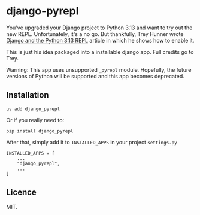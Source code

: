 django-pyrepl
=============

You've upgraded your Django project to Python 3.13 and want to try out the
new REPL. Unfortunately, it's a no go. But thankfully, Trey Hunner wrote
[Django and the Python 3.13 REPL](https://treyhunner.com/2024/10/django-and-the-new-python-3-dot-13-repl/)
article in which he shows how to enable it.

This is just his idea packaged into a installable django app.
Full credits go to Trey.

Warning: This app uses unsupported `_pyrepl` module. Hopefully,
the future versions of Python will be supported and this app
becomes deprecated.

## Installation

    uv add django_pyrepl

Or if you really need to:

    pip install django_pyrepl

After that, simply add it to `INSTALLED_APPS` in your project `settings.py`

    INSTALLED_APPS = [
        ...
        "django_pyrepl",
        ...
    ]

## Licence

MIT.
